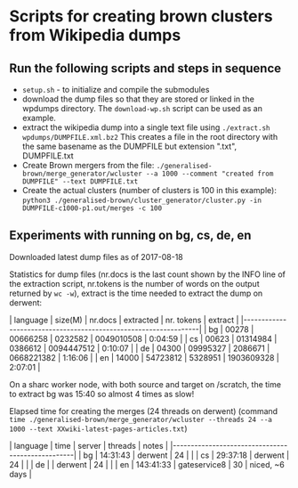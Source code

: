 # Scripts for creating brown clusters from Wikipedia dumps

## Run the following scripts and steps in sequence

* `setup.sh` - to initialize and compile the submodules
* download the dump files so that they are stored or linked in the
  wpdumps directory. The `download-wp.sh` script can be used as an example.
* extract the wikipedia dump into a single text file using
  `./extract.sh wpdumps/DUMPFILE.xml.bz2`
  This creates a file in the root directory with the same basename as the DUMPFILE but
  extension  ".txt", DUMPFILE.txt
* Create Brown mergers from the file:
  `./generalised-brown/merge_generator/wcluster --a 1000 --comment "created from DUMPFILE" --text DUMPFILE.txt`
* Create the actual clusters (number of clusters is 100 in this example):
  `python3 ./generalised-brown/cluster_generator/cluster.py -in DUMPFILE-c1000-p1.out/merges -c 100`

## Experiments with running on bg, cs, de, en

Downloaded latest dump files as of 2017-08-18

Statistics for dump files (nr.docs is the last count shown by the INFO line
of the extraction script, nr.tokens is the number of words on the output
returned by `wc -w`), extract is the time needed to extract the dump on derwent:

| language | size(M) | nr.docs | extracted |  nr. tokens | extract |
|-----------------------------------------------------------------|
| bg     | 00278 | 00666258 | 0232582 | 0049010508 | 0:04:59 |
| cs     | 00623 | 01314984 | 0386612 | 0094447512 | 0:10:07 |
| de     | 04300 | 09995327 | 2086671 | 0668221382 | 1:16:06 |
| en     | 14000 | 54723812 | 5328951 | 1903609328 | 2:07:01 |


On a sharc worker node, with both source and target on /scratch, the
time to extract bg was 15:40 so almost 4 times as slow!


Elapsed time for creating the merges (24 threads on derwent)
(command `time ./generalised-brown/merge_generator/wcluster --threads 24 --a 1000 --text XXwiki-latest-pages-articles.txt`)

| language | time | server | threads | notes |
|--------------------------------------------------|
| bg | 14:31:43 | derwent | 24 |  |
| cs | 29:37:18 | derwent | 24 |  |
| de | | derwent | 24 | |
| en | 143:41:33 | gateservice8 | 30 | niced, ~6 days |
